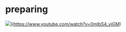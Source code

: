 # preparing  
![](file:///C:/Users/YDPHS005/Desktop/LOL.webp)](https://www.youtube.com/watch?v=0mIbS4_yiGM)

